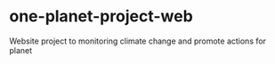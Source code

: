 # one-planet-project-web
Website project to monitoring climate change and promote actions for planet

